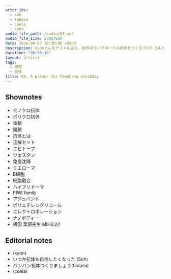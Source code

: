 ```yaml
---
actor_ids:
  - soh
  - tadasu
  - coela
  - kyon
audio_file_path: /audio/67.mp3
audio_file_size: 53927600
date: 2020-08-07 10:30:00 +0900
description: kyonさんをゲストに迎え、自作のモノクローナル抗体をつくるプロトコルとその魅力について教えてもらいました。
duration: "00:56:10"
layout: article
tags:
  - 研究
  - 抗体
title: 68. A primer for homebrew antibody
---
```


## Shownotes
- モノクロ抗体
- ポリクロ抗体
- 重鎖
- 短鎖
- 抗体とは
- 正解セット
- エピトープ
- ウェスタン
- 免疫沈降
- ミエローマ
- B細胞
- 細胞融合
- ハイブリドーマ
- PIWI family
- アジュバント
- ポリエチレングリコール
- エレクトロポレーション
- ナノボディー
- 横国 栗原先生 MIHS法?

## Editorial notes
- (kyon)
- いつか抗体も自作したくなった (Soh)
- バンバン抗体つくりましょう(tadasu)
- (coela)
